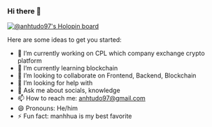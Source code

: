 ### Hi there 👋

[![@anhtudo97's Holopin board](https://holopin.io/api/user/board?user=anhtudo97)](https://holopin.io/@anhtudo97)

Here are some ideas to get you started:

- 🔭 I’m currently working on CPL which company exchange crypto platform
- 🌱 I’m currently learning blockchain
- 👯 I’m looking to collaborate on Frontend, Backend, Blockchain
- 🤔 I’m looking for help with 
- 💬 Ask me about socials, knowledge
- 📫 How to reach me: anhtudo97@gmail.com
- 😄 Pronouns: He/him
- ⚡ Fun fact: manhhua is my best favorite


